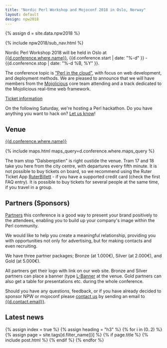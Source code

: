 ```yaml
---
title: "Nordic Perl Workshop and Mojoconf 2018 in Oslo, Norway"
layout: default
design: npw2018
---
```


{% assign d = site.data.npw2018 %}

{% include npw2018/sub_nav.html %}

Nordic Perl Workshop 2018 will be held in Oslo
at <a href="{{site.maps_url}}{{d.conference.where.maps_query}}">{{d.conference.where.name}}</a>,
{{d.conference.start | date: "%-d" }} - {{d.conference.stop | date: "%-d %B, %Y" }}.

The conference topic is ["Perl in the cloud"](/npw2018/info#theme), with focus on web
development, and deployment methods. We are pleased to announce that we will
have members from the [Mojolicious](http://mojolicious.org/) core team
attending and a track dedicated to the Mojolicious real-time web framework.

<a href="/npw2018/tickets" class="button -attention">Ticket information</a>

On the following Saturday, we're hosting a Perl hackathon. Do you have anything you
want to hack on? [Let us know](/npw2018/info#contact)!

## Venue
<a href="{{site.maps_url}}{{d.conference.where.maps_query}}">{{d.conference.where.name}}</a>

{% include maps.html maps_query=d.conference.where.maps_query %}

The tram stop "Dalsbergstien" is right oustide the venue. Tram 17 and 18 take you here from
the city centre, with departures every fifth minute. It is not possible to buy tickets on
board, so we recommend using the Ruter Ticket App
[RuterBillett](https://ruter.no/en/buying-tickets/mobile-ticket-app/) - if you have a supported
credit card (check the first FAQ entry). It is possible to buy tickets for several people at
the same time, if you travel in a group.

## Partners (Sponsors)

[Partners](https://github.com/oslo-pm/NPW2018/issues/6) this conference is a
good way to present your brand positively to the attendees, enabling you to
build up your company's image within the Perl community.

We would like to help you create a meaningful relationship, providing you with
opportunities not only for advertising, but for making contacts and even
recruiting.

We have three partner packages; Bronze (at 1.000€), Silver (at 2.000€), and Gold
(at 5.000€). 

All partners get their logo with link on our web site. Bronze and Silver partners can place
a banner (type [L-Banner](https://www.mitostudios.com/wp-content/uploads/2010/12/110112-Premier-Pull-Up-Floor-Banners-1865_LR1024.jpg) 
at the venue. Gold partners can also get a table for presentations etc. during the whole conference.

Should you have any questions, feedback, or if you have already decided to
sponsor NPW or mojoconf please [contact us](/npw2018/info#contact) by sending an
email to [{{d.contact.email}}](mailto:{{d.contact.email}}).

## Latest news

{% assign index = true %}
{% assign heading = "h3" %}
{% for i in (0..2) %}
  {% assign page = site.tags[d.filter_name][i] %}
  {% if page.title %}
    {% include post.html %}
  {% endif %}
{% endfor %}
